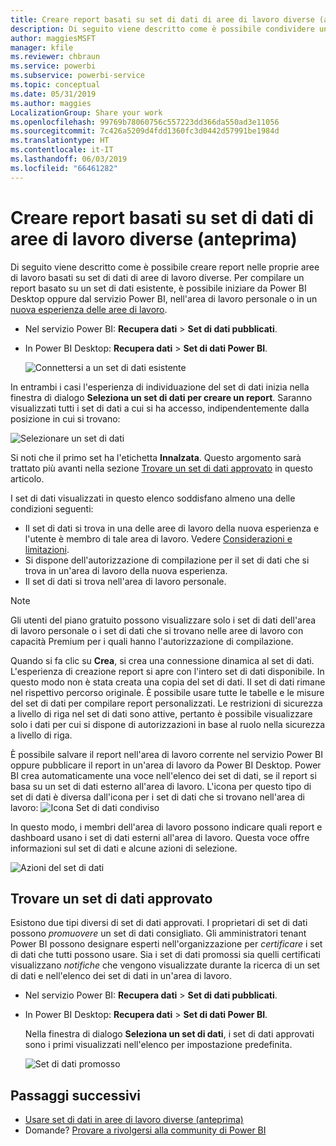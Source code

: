 ```yaml
---
title: Creare report basati su set di dati di aree di lavoro diverse (anteprima) - Power BI
description: Di seguito viene descritto come è possibile condividere un set di dati con utenti in tutta l'organizzazione, che possono poi compilare report basati sul set di dati nelle proprie aree di lavoro.
author: maggiesMSFT
manager: kfile
ms.reviewer: chbraun
ms.service: powerbi
ms.subservice: powerbi-service
ms.topic: conceptual
ms.date: 05/31/2019
ms.author: maggies
LocalizationGroup: Share your work
ms.openlocfilehash: 99769b78060756c557223dd366da550ad3e11056
ms.sourcegitcommit: 7c426a5209d4fdd1360fc3d0442d57991be1984d
ms.translationtype: HT
ms.contentlocale: it-IT
ms.lasthandoff: 06/03/2019
ms.locfileid: "66461282"
---
```

# <a name="create-reports-based-on-datasets-from-different-workspaces-preview"></a>Creare report basati su set di dati di aree di lavoro diverse (anteprima)

Di seguito viene descritto come è possibile creare report nelle proprie aree di lavoro basati su set di dati di aree di lavoro diverse. Per compilare un report basato su un set di dati esistente, è possibile iniziare da Power BI Desktop oppure dal servizio Power BI, nell'area di lavoro personale o in un [nuova esperienza delle aree di lavoro](service-create-the-new-workspaces.md).

- Nel servizio Power BI: **Recupera dati** > **Set di dati pubblicati**.
- In Power BI Desktop: **Recupera dati** > **Set di dati Power BI**.

    ![Connettersi a un set di dati esistente](media/service-datasets-across-workspaces/power-bi-connect-dataset-pk.png)
   
In entrambi i casi l'esperienza di individuazione del set di dati inizia nella finestra di dialogo **Seleziona un set di dati per creare un report**. Saranno visualizzati tutti i set di dati a cui si ha accesso, indipendentemente dalla posizione in cui si trovano:

![Selezionare un set di dati](media/service-datasets-across-workspaces/power-bi-select-dataset.png)

Si noti che il primo set ha l'etichetta **Innalzata**. Questo argomento sarà trattato più avanti nella sezione [Trovare un set di dati approvato](#find-an-endorsed-dataset) in questo articolo.

I set di dati visualizzati in questo elenco soddisfano almeno una delle condizioni seguenti:

- Il set di dati si trova in una delle aree di lavoro della nuova esperienza e l'utente è membro di tale area di lavoro. Vedere [Considerazioni e limitazioni](service-datasets-across-workspaces.md#considerations-and-limitations).
- Si dispone dell'autorizzazione di compilazione per il set di dati che si trova in un'area di lavoro della nuova esperienza.
- Il set di dati si trova nell'area di lavoro personale.

> [!NOTE]
> Gli utenti del piano gratuito possono visualizzare solo i set di dati dell'area di lavoro personale o i set di dati che si trovano nelle aree di lavoro con capacità Premium per i quali hanno l'autorizzazione di compilazione.

Quando si fa clic su **Crea**, si crea una connessione dinamica al set di dati. L'esperienza di creazione report si apre con l'intero set di dati disponibile. In questo modo non è stata creata una copia del set di dati. Il set di dati rimane nel rispettivo percorso originale. È possibile usare tutte le tabelle e le misure del set di dati per compilare report personalizzati. Le restrizioni di sicurezza a livello di riga nel set di dati sono attive, pertanto è possibile visualizzare solo i dati per cui si dispone di autorizzazioni in base al ruolo nella sicurezza a livello di riga.

È possibile salvare il report nell'area di lavoro corrente nel servizio Power BI oppure pubblicare il report in un'area di lavoro da Power BI Desktop. Power BI crea automaticamente una voce nell'elenco dei set di dati, se il report si basa su un set di dati esterno all'area di lavoro. L'icona per questo tipo di set di dati è diversa dall'icona per i set di dati che si trovano nell'area di lavoro: ![Icona Set di dati condiviso](media/service-datasets-discover-across-workspaces/power-bi-shared-dataset-icon.png)

In questo modo, i membri dell'area di lavoro possono indicare quali report e dashboard usano i set di dati esterni all'area di lavoro. Questa voce offre informazioni sul set di dati e alcune azioni di selezione.

![Azioni del set di dati](media/service-datasets-across-workspaces/power-bi-dataset-actions.png)

## <a name="find-an-endorsed-dataset"></a>Trovare un set di dati approvato

Esistono due tipi diversi di set di dati approvati. I proprietari di set di dati possono *promuovere* un set di dati consigliato. Gli amministratori tenant Power BI possono designare esperti nell'organizzazione per *certificare* i set di dati che tutti possono usare. Sia i set di dati promossi sia quelli certificati visualizzano *notifiche* che vengono visualizzate durante la ricerca di un set di dati e nell'elenco dei set di dati in un'area di lavoro. 

- Nel servizio Power BI: **Recupera dati** > **Set di dati pubblicati**.
- In Power BI Desktop: **Recupera dati** > **Set di dati Power BI**.

    Nella finestra di dialogo **Seleziona un set di dati**, i set di dati approvati sono i primi visualizzati nell'elenco per impostazione predefinita. 

    ![Set di dati promosso](media/service-datasets-certify-promote/power-bi-dataset-promoted.png)

## <a name="next-steps"></a>Passaggi successivi

- [Usare set di dati in aree di lavoro diverse (anteprima)](service-datasets-across-workspaces.md)
- Domande? [Provare a rivolgersi alla community di Power BI](http://community.powerbi.com/)

